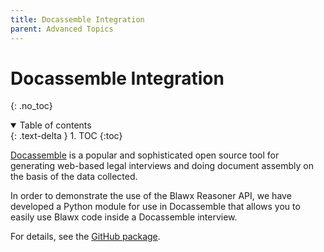 ```yaml
---
title: Docassemble Integration
parent: Advanced Topics
---
```

# Docassemble Integration
{: .no_toc}

<details open markdown="block">
  <summary>
    Table of contents
  </summary>
  {: .text-delta }
1. TOC
{:toc}
</details>

[Docassemble](https://docassemble.org) is a popular and sophisticated open source tool for generating web-based legal interviews and doing document assembly on the basis of the data collected.

In order to demonstrate the use of the Blawx Reasoner API, we have developed a Python module for use in Docassemble that allows you to easily use Blawx code inside a Docassemble interview.

For details, see the [GitHub package](https://github.com/Blawx/docassemble-blawx).